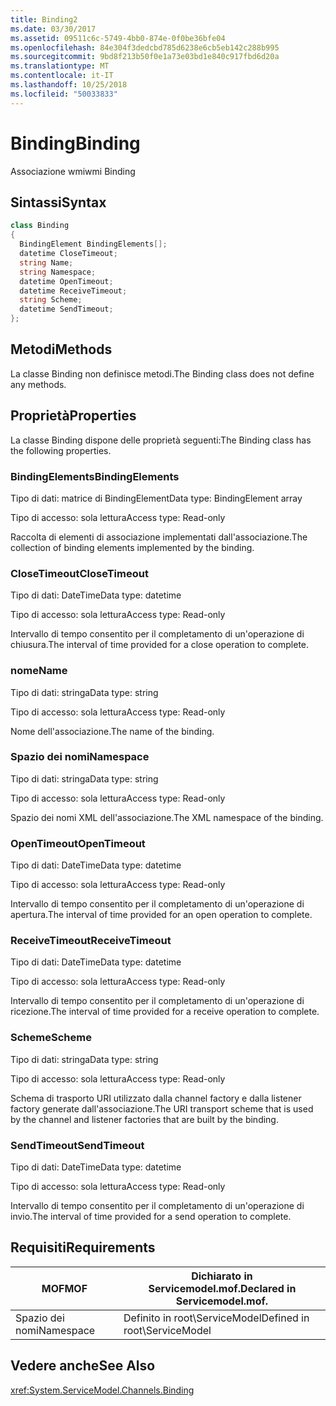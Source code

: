 ```yaml
---
title: Binding2
ms.date: 03/30/2017
ms.assetid: 09511c6c-5749-4bb0-874e-0f0be36bfe04
ms.openlocfilehash: 84e304f3dedcbd785d6238e6cb5eb142c288b995
ms.sourcegitcommit: 9bd8f213b50f0e1a73e03bd1e840c917fbd6d20a
ms.translationtype: MT
ms.contentlocale: it-IT
ms.lasthandoff: 10/25/2018
ms.locfileid: "50033833"
---
```

# <a name="binding"></a><span data-ttu-id="2b6de-102">Binding</span><span class="sxs-lookup"><span data-stu-id="2b6de-102">Binding</span></span>
<span data-ttu-id="2b6de-103">Associazione wmi</span><span class="sxs-lookup"><span data-stu-id="2b6de-103">wmi Binding</span></span>  
  
## <a name="syntax"></a><span data-ttu-id="2b6de-104">Sintassi</span><span class="sxs-lookup"><span data-stu-id="2b6de-104">Syntax</span></span>  
  
```csharp
class Binding  
{  
  BindingElement BindingElements[];  
  datetime CloseTimeout;  
  string Name;  
  string Namespace;  
  datetime OpenTimeout;  
  datetime ReceiveTimeout;  
  string Scheme;  
  datetime SendTimeout;  
};  
```  
  
## <a name="methods"></a><span data-ttu-id="2b6de-105">Metodi</span><span class="sxs-lookup"><span data-stu-id="2b6de-105">Methods</span></span>  
 <span data-ttu-id="2b6de-106">La classe Binding non definisce metodi.</span><span class="sxs-lookup"><span data-stu-id="2b6de-106">The Binding class does not define any methods.</span></span>  
  
## <a name="properties"></a><span data-ttu-id="2b6de-107">Proprietà</span><span class="sxs-lookup"><span data-stu-id="2b6de-107">Properties</span></span>  
 <span data-ttu-id="2b6de-108">La classe Binding dispone delle proprietà seguenti:</span><span class="sxs-lookup"><span data-stu-id="2b6de-108">The Binding class has the following properties.</span></span>  
  
### <a name="bindingelements"></a><span data-ttu-id="2b6de-109">BindingElements</span><span class="sxs-lookup"><span data-stu-id="2b6de-109">BindingElements</span></span>  
 <span data-ttu-id="2b6de-110">Tipo di dati: matrice di BindingElement</span><span class="sxs-lookup"><span data-stu-id="2b6de-110">Data type: BindingElement array</span></span>  
  
 <span data-ttu-id="2b6de-111">Tipo di accesso: sola lettura</span><span class="sxs-lookup"><span data-stu-id="2b6de-111">Access type: Read-only</span></span>  
  
 <span data-ttu-id="2b6de-112">Raccolta di elementi di associazione implementati dall'associazione.</span><span class="sxs-lookup"><span data-stu-id="2b6de-112">The collection of binding elements implemented by the binding.</span></span>  
  
### <a name="closetimeout"></a><span data-ttu-id="2b6de-113">CloseTimeout</span><span class="sxs-lookup"><span data-stu-id="2b6de-113">CloseTimeout</span></span>  
 <span data-ttu-id="2b6de-114">Tipo di dati: DateTime</span><span class="sxs-lookup"><span data-stu-id="2b6de-114">Data type: datetime</span></span>  
  
 <span data-ttu-id="2b6de-115">Tipo di accesso: sola lettura</span><span class="sxs-lookup"><span data-stu-id="2b6de-115">Access type: Read-only</span></span>  
  
 <span data-ttu-id="2b6de-116">Intervallo di tempo consentito per il completamento di un'operazione di chiusura.</span><span class="sxs-lookup"><span data-stu-id="2b6de-116">The interval of time provided for a close operation to complete.</span></span>  
  
### <a name="name"></a><span data-ttu-id="2b6de-117">nome</span><span class="sxs-lookup"><span data-stu-id="2b6de-117">Name</span></span>  
 <span data-ttu-id="2b6de-118">Tipo di dati: stringa</span><span class="sxs-lookup"><span data-stu-id="2b6de-118">Data type: string</span></span>  
  
 <span data-ttu-id="2b6de-119">Tipo di accesso: sola lettura</span><span class="sxs-lookup"><span data-stu-id="2b6de-119">Access type: Read-only</span></span>  
  
 <span data-ttu-id="2b6de-120">Nome dell'associazione.</span><span class="sxs-lookup"><span data-stu-id="2b6de-120">The name of the binding.</span></span>  
  
### <a name="namespace"></a><span data-ttu-id="2b6de-121">Spazio dei nomi</span><span class="sxs-lookup"><span data-stu-id="2b6de-121">Namespace</span></span>  
 <span data-ttu-id="2b6de-122">Tipo di dati: stringa</span><span class="sxs-lookup"><span data-stu-id="2b6de-122">Data type: string</span></span>  
  
 <span data-ttu-id="2b6de-123">Tipo di accesso: sola lettura</span><span class="sxs-lookup"><span data-stu-id="2b6de-123">Access type: Read-only</span></span>  
  
 <span data-ttu-id="2b6de-124">Spazio dei nomi XML dell'associazione.</span><span class="sxs-lookup"><span data-stu-id="2b6de-124">The XML namespace of the binding.</span></span>  
  
### <a name="opentimeout"></a><span data-ttu-id="2b6de-125">OpenTimeout</span><span class="sxs-lookup"><span data-stu-id="2b6de-125">OpenTimeout</span></span>  
 <span data-ttu-id="2b6de-126">Tipo di dati: DateTime</span><span class="sxs-lookup"><span data-stu-id="2b6de-126">Data type: datetime</span></span>  
  
 <span data-ttu-id="2b6de-127">Tipo di accesso: sola lettura</span><span class="sxs-lookup"><span data-stu-id="2b6de-127">Access type: Read-only</span></span>  
  
 <span data-ttu-id="2b6de-128">Intervallo di tempo consentito per il completamento di un'operazione di apertura.</span><span class="sxs-lookup"><span data-stu-id="2b6de-128">The interval of time provided for an open operation to complete.</span></span>  
  
### <a name="receivetimeout"></a><span data-ttu-id="2b6de-129">ReceiveTimeout</span><span class="sxs-lookup"><span data-stu-id="2b6de-129">ReceiveTimeout</span></span>  
 <span data-ttu-id="2b6de-130">Tipo di dati: DateTime</span><span class="sxs-lookup"><span data-stu-id="2b6de-130">Data type: datetime</span></span>  
  
 <span data-ttu-id="2b6de-131">Tipo di accesso: sola lettura</span><span class="sxs-lookup"><span data-stu-id="2b6de-131">Access type: Read-only</span></span>  
  
 <span data-ttu-id="2b6de-132">Intervallo di tempo consentito per il completamento di un'operazione di ricezione.</span><span class="sxs-lookup"><span data-stu-id="2b6de-132">The interval of time provided for a receive operation to complete.</span></span>  
  
### <a name="scheme"></a><span data-ttu-id="2b6de-133">Scheme</span><span class="sxs-lookup"><span data-stu-id="2b6de-133">Scheme</span></span>  
 <span data-ttu-id="2b6de-134">Tipo di dati: stringa</span><span class="sxs-lookup"><span data-stu-id="2b6de-134">Data type: string</span></span>  
  
 <span data-ttu-id="2b6de-135">Tipo di accesso: sola lettura</span><span class="sxs-lookup"><span data-stu-id="2b6de-135">Access type: Read-only</span></span>  
  
 <span data-ttu-id="2b6de-136">Schema di trasporto URI utilizzato dalla channel factory e dalla listener factory generate dall'associazione.</span><span class="sxs-lookup"><span data-stu-id="2b6de-136">The URI transport scheme that is used by the channel and listener factories that are built by the binding.</span></span>  
  
### <a name="sendtimeout"></a><span data-ttu-id="2b6de-137">SendTimeout</span><span class="sxs-lookup"><span data-stu-id="2b6de-137">SendTimeout</span></span>  
 <span data-ttu-id="2b6de-138">Tipo di dati: DateTime</span><span class="sxs-lookup"><span data-stu-id="2b6de-138">Data type: datetime</span></span>  
  
 <span data-ttu-id="2b6de-139">Tipo di accesso: sola lettura</span><span class="sxs-lookup"><span data-stu-id="2b6de-139">Access type: Read-only</span></span>  
  
 <span data-ttu-id="2b6de-140">Intervallo di tempo consentito per il completamento di un'operazione di invio.</span><span class="sxs-lookup"><span data-stu-id="2b6de-140">The interval of time provided for a send operation to complete.</span></span>  
  
## <a name="requirements"></a><span data-ttu-id="2b6de-141">Requisiti</span><span class="sxs-lookup"><span data-stu-id="2b6de-141">Requirements</span></span>  
  
|<span data-ttu-id="2b6de-142">MOF</span><span class="sxs-lookup"><span data-stu-id="2b6de-142">MOF</span></span>|<span data-ttu-id="2b6de-143">Dichiarato in Servicemodel.mof.</span><span class="sxs-lookup"><span data-stu-id="2b6de-143">Declared in Servicemodel.mof.</span></span>|  
|---------|-----------------------------------|  
|<span data-ttu-id="2b6de-144">Spazio dei nomi</span><span class="sxs-lookup"><span data-stu-id="2b6de-144">Namespace</span></span>|<span data-ttu-id="2b6de-145">Definito in root\ServiceModel</span><span class="sxs-lookup"><span data-stu-id="2b6de-145">Defined in root\ServiceModel</span></span>|  
  
## <a name="see-also"></a><span data-ttu-id="2b6de-146">Vedere anche</span><span class="sxs-lookup"><span data-stu-id="2b6de-146">See Also</span></span>  
 <xref:System.ServiceModel.Channels.Binding>
